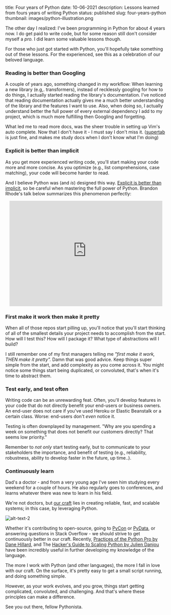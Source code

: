 title: Four years of Python
date: 10-06-2021
description: Lessons learned from fours years of writing Python
status: published
slug: four-years-python
thumbnail: images/python-illustration.png

The other day I realized: I've been programming in Python for about 4 years now. I do get paid to write code, but for some reason still don't consider myself a _pro._ I did learn some valuable lessons though.

For those who just got started with Python, you'll hopefully take something out of these lessons. For the experienced, see this as a celebration of our beloved language.

### Reading is better than Googling

A couple of years ago, something changed in my workflow: When learning a new library (e.g,. transformers), instead of recklessly googling for how to do things, I actually started reading the library's documentation. I've noticed that reading documentation actually gives me a much better understanding of the library and the features I want to use. Also, when doing so, I actually understand better the full power of every external dependency I add to my project, which is much more fulfilling then Googling and forgetting.

What led me to read more docs, was the sheer trouble in setting up Vim's auto complete. Now that I don't have it - I must say I don't miss it. ([supertab](https://github.com/duarteocarmo/dotfiles/blob/38a7343b56dddc7bcd3a1625bd729d826da268b0/.config/nvim/init.vim#L36) is just fine, and makes me study docs when I don't know what I'm doing)

### Explicit is better than implicit

As you get more experienced writing code, you'll start making your code more and more concise. As you optimize (e.g., list comprehensions, case matching), your code will become harder to read.

And I believe Python was (and _is_) designed this way. [Explicit is better than implicit](https://www.python.org/dev/peps/pep-0020/#id2), so be careful when mastering the full power of Python. Brandon Rhode's talk below summarizes this phenomenon perfectly:

<center>
<iframe allow="accelerometer; autoplay; clipboard-write; encrypted-media; gyroscope; picture-in-picture" allowfullscreen="" src="https://www.youtube-nocookie.com/embed/S0No2zSJmks?start=869" title="YouTube video player" width="95%" height="330" frameborder="0"></iframe>
</center>

### First make it work then make it pretty

When all of those repos start pilling up, you'll notice that you'll start thinking of all of the smallest details your project needs to accomplish from the start. How will I test this? How will I package it? What type of abstractions will I build?

I still remember one of my first managers telling me _"first make it work, THEN make it pretty"._ Damn that was good advice. Keep things super simple from the start, and add complexity as you come across it. You might notice some things start being duplicated, or convoluted, that's when it's time to abstract them.

### Test early, and test often

Writing code can be an unrewarding feat. Often, you'll develop features in your code that do not directly benefit your end-users or business owners. An end-user does not care if you've used Heroku or Elastic Beanstalk or a certain class. Worse: end-users don't _even_ notice it.

Testing is often downplayed by management. "Why are you spending a week on something that does not benefit our customers directly? That seems low priority."

Remember to _not only_ start testing early, but to communicate to your stakeholders the importance, and benefit of testing (e.g., reliability, robustness, ability to develop faster in the future, up time..).

### Continuously learn

Dad's a doctor - and from a very young age I've seen him studying every weekend for a couple of hours. He also regularly goes to conferences, and learns whatever there was new to learn in his field.

We're not doctors, but [our craft](https://www.calnewport.com/blog/2011/08/11/the-career-craftsman-manifesto/) lies in creating reliable, fast, and scalable systems; in this case, by leveraging Python.

![alt-text-2]({static}/images/python-books.png)

Whether it's contributing to open-source, going to [PyCon](https://pycon.org/) or [PyData](https://pydata.org/), or answering questions in Stack Overflow - we should strive to get continuously better in our craft. Recently, [Practices of the Python Pro by Dane Hillard](https://www.manning.com/books/practices-of-the-python-pro), and The [Hacker's Guide to Scaling Python by Julien Danjou](https://scaling-python.com/) have been incredibly useful in further developing my knowledge of the language.

The more I work with Python (and other languages), the more I fall in love with our craft. On the surface, it's pretty easy to get a small script running, and doing something simple.

However, as your work evolves, and you grow, things start getting complicated, convoluted, and challenging. And that's where these principles can make a difference.

See you out there, fellow Pythonista.
